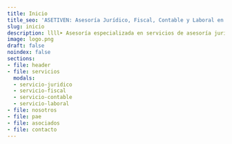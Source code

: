 ```yaml
---
title: Inicio
title_seo: 'ASETIVEN: Asesoría Jurídico, Fiscal, Contable y Laboral en Murcia'
slug: inicio
description: llll➤ Asesoría especializada en servicios de asesoría jurídica nacional e internacional, fiscal, contable y laboral ✅ para autónomos y pymes.
image: logo.png
draft: false
noindex: false
sections:
- file: header
- file: servicios
  modals:
  - servicio-juridico
  - servicio-fiscal
  - servicio-contable
  - servicio-laboral
- file: nosotros
- file: pae
- file: asociados
- file: contacto
---
```

